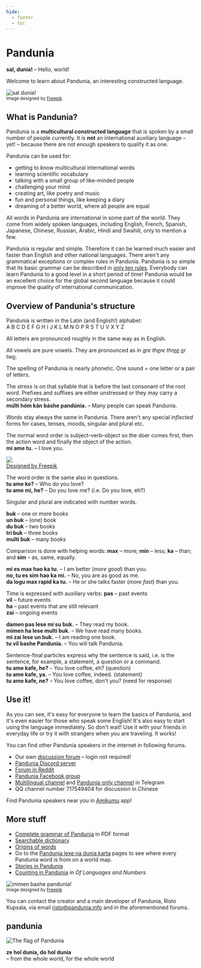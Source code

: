 ```yaml
---
hide:
  - footer
  - toc
---
```


# Pandunia

**sal, dunia!**
– Hello, world!

Welcome to learn about Pandunia,
an interesting constructed language.

![](http://www.pandunia.info/grafe/halo_dunia.png "sal dunia!")  
<small>Image designed by [Freepik](http://www.freepik.com)</small>

## What is Pandunia?

Pandunia is a **multicultural constructed language** that is spoken by a small number of people currently.
It is **not** an international auxiliary language – yet! –
because there are not enough speakers to qualify it as one.

Pandunia can be used for:

-   getting to know multicultural international words
-   learning scientific vocabulary
-   talking with a small group of like-minded people
-   challenging your mind
-   creating art, like poetry and music
-   fun and personal things, like keeping a diary
-   dreaming of a better world, where all people are equal

All words in Pandunia are international in some part of the world.
They come from widely spoken languages,
including English, French, Spanish, Japanese, Chinese, Russian, Arabic, Hindi and Swahili,
only to mention a few.

Pandunia is regular and simple.
Therefore it can be learned much easier and faster than English and other national languages.
There aren't any grammatical exceptions or complex rules in Pandunia.
Pandunia is so simple that its basic grammar can be described in [only ten rules](G-baze.md).
Everybody can learn Pandunia to a good level in a short period of time!
Pandunia would be an excellent choice for the global second language
because it could improve the quality of international communication.


## Overview of Pandunia's structure

Pandunia is written in the Latin (and English!) alphabet:  
A B C D E F G H I J K L M N O P R S T U V X Y Z

All letters are pronounced roughly in the same way as in English.

All vowels are pure vowels.
They are pronounced as in
<i><u>a</u>re th<u>e</u>re thr<u>ee</u> <u>o</u>r tw<u>o</u></i>.

The spelling of Pandunia is nearly phonetic.
One sound = one letter or a pair of letters.

The stress is on that syllable that is before the last consonant of the root word.
Prefixes and suffixes are either unstressed or they may carry a secondary stress.  
**múlti hóm kán báshe pandúnia.**
– Many people can speak Pandunia.

Words stay always the same in Pandunia.
There aren't any special _inflected_ forms for cases, tenses, moods, singular and plural etc.

The normal word order is subject–verb–object
so the doer comes first, then the action word and finally the object of the action.  
**mi ame tu.**
– I love you.

![](http://www.kupsala.net/PanGlobish/grafe/Freepik_love.png)  
[Designed by Freepik](http://www.freepik.com)

The word order is the same also in questions.  
**tu ame ke?**
– Who do you love?  
**tu ame mi, he?**
– Do you love me? (i.e. Do you love, eh?)

Singular and plural are indicated with number words.

**buk**
– one or more books  
**un buk**
– (one) book  
**du buk**
– two books  
**tri buk**
– three books  
**multi buk**
– many books

Comparison is done with helping words:
**max**
– more;
**min**
– less;
**ka**
– than; and
**sim**
– as, same, equally.

**mi es max hao ka tu.**
– I am better (_more good_) than you.  
**no, tu es sim hao ka mi.**
– No, you are as good as me.  
**da logu max rapid ka tu.**
– He or she talks faster (_more fast_) than you.

Time is expressed with auxiliary verbs:
**pas**
– past events  
**vil**
– future events  
**ha**
– past events that are still relevant  
**zai**
– ongoing events

**damen pas lese mi su buk.**
– They read my book.  
**mimen ha lese multi buk.**
– We have read many books.  
**mi zai lese un buk.**
– I am reading one book.  
**tu vil bashe Pandunia.**
– You will talk Pandunia.

Sentence-final particles express why the sentence is said,
i.e. is the sentence, for example, a statement, a question or a command.  
**tu ame kafe, he?**
– You love coffee, eh? (question)  
**tu ame kafe, ya.**
– You love coffee, indeed. (statement)  
**tu ame kafe, ne?**
– You love coffee, don't you? (need for response)


## Use it!

As you can see, it's easy for everyone to learn the basics of Pandunia,
and it's even easier for those who speak some English!
It's also easy to start using the language immediately.
So don't wait!
Use it with your friends in everyday life or try it with strangers when you are traveling.
It works!

You can find other Pandunia speakers in the internet in following forums.

- Our own [discussion forum](https://pandunia.info/forum/) – login not required!
- [Pandunia Discord server](https://discord.gg/jf5GHcHXKk)
- [Forum in Reddit](https://www.reddit.com/r/pandunia/)
- [Pandunia Facebook group](http://www.facebook.com/groups/pandunia)
- [Multilingual channel](https://t.me/pandunia_grupe) and
  [Pandunia-only channel](https://t.me/joinchat/AAAAAENlKqzlMtGkrmf5rg) in Telegram
- QQ channel number 717549404 for discussion in Chinese

Find Pandunia speakers near you in [Amikumu](https://amikumu.com/) app!

## More stuff

- [Complete grammar of Pandunia](pan.pdf) in PDF format
- [Searchable dictionary](../lexia/index.html?d=eng)
- [Origins of words](lexaslia.md)
- Go to the
  [Pandunia lexe na dunia karta](http://www.pandunia.info/lexekarta/index.html)
  pages to see where every Pandunia word is from on a world map.
- [Stories in Pandunia](https://www.pandunia.info/kitabe)
- [Counting in Pandunia](https://www.languagesandnumbers.com/how-to-count-in-pandunia/en/pandunia/) in _Of Languages and Numbers_

![](http://www.pandunia.info/grafe/mimen_baxe_pandunia.png "mimen bashe pandunia!")  
<small>Image designed by [Freepik](http://www.freepik.com)</small>

You can contact the creator and a main developer of Pandunia, Risto Kupsala, via email
[risto@pandunia.info](mailto:risto@pandunia.info) and in the aforementioned forums.

## pandunia

![](http://www.pandunia.info/grafe/bandera.png "The flag of Pandunia")

**ze hol dunia, do hol dunia**  
– from the whole world, for the whole world
